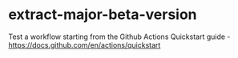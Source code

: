 # extract-major-beta-version

Test a workflow starting from the Github Actions Quickstart guide - https://docs.github.com/en/actions/quickstart